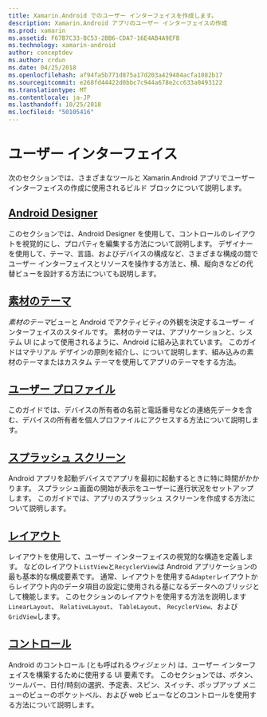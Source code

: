 ```yaml
---
title: Xamarin.Android でのユーザー インターフェイスを作成します。
description: Xamarin.Android アプリのユーザー インターフェイスの作成
ms.prod: xamarin
ms.assetid: F67B7C33-BC53-2BB6-CDA7-16E4AB4A9EFB
ms.technology: xamarin-android
author: conceptdev
ms.author: crdun
ms.date: 04/25/2018
ms.openlocfilehash: af94fa5b771d875a17d203a429484acfa1082b17
ms.sourcegitcommit: e268fd44422d0bbc7c944a678e2cc633a0493122
ms.translationtype: MT
ms.contentlocale: ja-JP
ms.lasthandoff: 10/25/2018
ms.locfileid: "50105416"
---
```

# <a name="user-interface"></a>ユーザー インターフェイス

次のセクションでは、さまざまなツールと Xamarin.Android アプリでユーザー インターフェイスの作成に使用されるビルド ブロックについて説明します。

## <a name="android-designerandroiduser-interfaceandroid-designerindexmd"></a>[Android Designer](~/android/user-interface/android-designer/index.md)

このセクションでは、Android Designer を使用して、コントロールのレイアウトを視覚的にし、プロパティを編集する方法について説明します。 デザイナーを使用して、テーマ、言語、およびデバイスの構成など、さまざまな構成の間でユーザー インターフェイスとリソースを操作する方法と、横、縦向きなどの代替ビューを設計する方法についても説明します。

## <a name="material-themeandroiduser-interfacematerial-thememd"></a>[素材のテーマ](~/android/user-interface/material-theme.md)

*素材のテーマ*ビューと Android でアクティビティの外観を決定するユーザー インターフェイスのスタイルです。 素材のテーマは、アプリケーションと、システム UI によって使用されるように、Android に組み込まれています。 このガイドはマテリアル デザインの原則を紹介し、について説明します、組み込みの素材のテーマまたはカスタム テーマを使用してアプリのテーマをする方法。

## <a name="user-profileandroiduser-interfaceuser-profilemd"></a>[ユーザー プロファイル](~/android/user-interface/user-profile.md)

このガイドでは、デバイスの所有者の名前と電話番号などの連絡先データを含む、デバイスの所有者を個人プロファイルにアクセスする方法について説明します。

## <a name="splash-screenandroiduser-interfacesplash-screenmd"></a>[スプラッシュ スクリーン](~/android/user-interface/splash-screen.md)

Android アプリを起動デバイスでアプリを最初に起動するときに特に時間がかかります。 スプラッシュ画面の開始が表示をユーザーに進行状況をセットアップします。 このガイドでは、アプリのスプラッシュ スクリーンを作成する方法について説明します。

## <a name="layoutsandroiduser-interfacelayoutsindexmd"></a>[レイアウト](~/android/user-interface/layouts/index.md)

レイアウトを使用して、ユーザー インターフェイスの視覚的な構造を定義します。
などのレイアウト`ListView`と`RecyclerView`は Android アプリケーションの最も基本的な構成要素です。 通常、レイアウトを使用する`Adapter`レイアウトからレイアウト内のデータ項目の設定に使用される基になるデータへのブリッジとして機能します。 このセクションのレイアウトを使用する方法を説明します`LinearLayout`、 `RelativeLayout`、 `TableLayout`、 `RecyclerView`、および`GridView`します。

## <a name="controlsandroiduser-interfacecontrolsindexmd"></a>[コントロール](~/android/user-interface/controls/index.md)

Android のコントロール (とも呼ばれる*ウィジェット*) は、ユーザー インターフェイスを構築するために使用する UI 要素です。 このセクションでは、ボタン、ツールバー、日付/時刻の選択、予定表、スピン、スイッチ、ポップアップ メニューのビューのポケットベル、および web ビューなどのコントロールを使用する方法について説明します。

